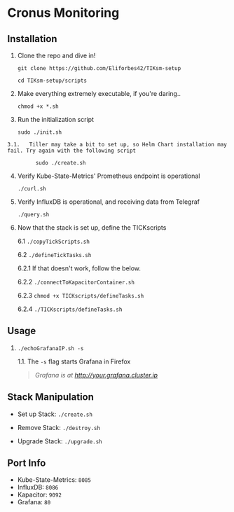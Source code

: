 # Cronus Monitoring

## Installation

1.   Clone the repo and dive in!

         git clone https://github.com/Eliforbes42/TIKsm-setup

         cd TIKsm-setup/scripts

2.   Make everything extremely executable, if you're daring..

         chmod +x *.sh

3.   Run the initialization script
                   
         sudo ./init.sh

    3.1.   Tiller may take a bit to set up, so Helm Chart installation may fail. Try again with the following script

             sudo ./create.sh

4.   Verify Kube-State-Metrics' Prometheus endpoint is operational

         ./curl.sh

5.   Verify InfluxDB is operational, and receiving data from Telegraf

         ./query.sh

6.   Now that the stack is set up, define the TICKscripts

        6.1 `./copyTickScripts.sh`  

        6.2 `./defineTickTasks.sh`

        6.2.1 If that doesn't work, follow the below.       

        6.2.2 `./connectToKapacitorContainer.sh`

        6.2.3 `chmod +x TICKscripts/defineTasks.sh`

        6.2.4 `./TICKscripts/defineTasks.sh`

## Usage

1.  `./echoGrafanaIP.sh -s`

    1.1.  The `-s` flag starts Grafana in Firefox

    > _Grafana is at http://your.grafana.cluster.ip_


## Stack Manipulation

- Set up Stack:  `./create.sh`

- Remove Stack:  `./destroy.sh`

- Upgrade Stack: `./upgrade.sh`        

## Port Info
* Kube-State-Metrics: `8085`
* InfluxDB: `8086`
* Kapacitor: `9092`
* Grafana: `80`